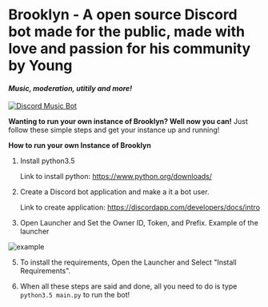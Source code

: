# Brooklyn - A open source Discord bot made for the public, made with love and passion for his community by Young
#### *Music, moderation, utitily and more!*
<a href="https://discordbots.org/bot/226132382846156800" >
  <img src="https://discordbots.org/api/widget/226132382846156800.svg" alt="Discord Music Bot" />
</a>


**Wanting to run your own instance of Brooklyn? Well now you can!**
Just follow these simple steps and get your instance up and running!

**How to run your own Instance of Brooklyn**

1) Install python3.5

    Link to install python: https://www.python.org/downloads/

2) Create a Discord bot application and make a it a bot user.

    Link to create application: https://discordapp.com/developers/docs/intro

3) Open Launcher and Set the Owner ID, Token, and Prefix. Example of the launcher 

![example](https://maxie-pad.is-pretty.sexy/687779.gif)

5) To install the requirements, Open the Launcher and Select "Install Requirements".

6) When all these steps are said and done, all you need to do is type `python3.5 main.py` to run the bot!
